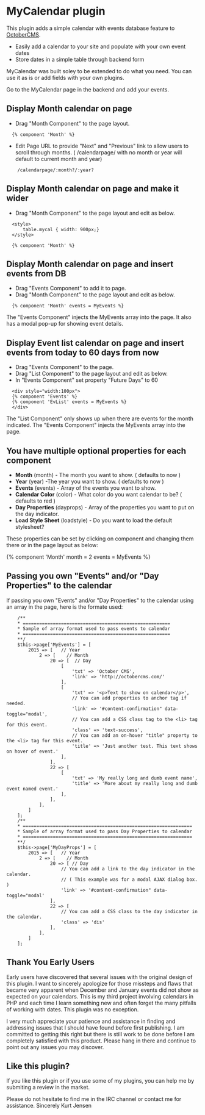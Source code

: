 # MyCalendar plugin

This plugin adds a simple calendar with events database feature to [OctoberCMS](http://octobercms.com).

* Easily add a calendar to your site and populate with your own event dates
* Store dates in a simple table through backend form

MyCalendar was built soley to be extended to do what you need.  You can use it as is or add fields with your own plugins.


Go to the MyCalendar page in the backend and add your events.

## Display Month calendar on page
- Drag "Month Component" to the page layout.

```
  {% component 'Month' %}
``` 
- Edit Page URL to provide "Next" and "Previous" link to allow users to scroll through months. ( /calendarpage/  with no month or year will default to current month and year)
```
    /calendarpage/:month?/:year?
```

## Display Month calendar on page and make it wider
- Drag "Month Component" to the page layout and edit as below.

```
  <style>
      table.mycal { width: 900px;}
  </style>

  {% component 'Month' %}
``` 


## Display Month calendar on page and insert events from DB
- Drag "Events Component" to add it to page. 
- Drag "Month Component" to the page layout and edit as below.

```
  {% component 'Month' events = MyEvents %}
```

The "Events Component" injects the MyEvents array into the page. It also has a modal pop-up for showing event details.


## Display Event list calendar on page and insert events from today to 60 days from now
- Drag "Events Component" to the page. 
- Drag "List Component" to the page layout and edit as below.
- In "Events Component" set property "Future Days" to 60

```
  <div style="width:100px">
  {% component 'Events' %}
  {% component 'EvList' events = MyEvents %}
  </div>
```

The "List Component" only shows up when there are events for the month indicated.
The "Events Component" injects the MyEvents array into the page.

## You have multiple optional properties for each component
- __Month__ (month) - The month you want to show. ( defaults to now )
- __Year__ (year) -The year you want to show. ( defaults to now )
- __Events__ (events) - Array of the events you want to show. 
- __Calendar Color__ (color) - What color do you want calendar to be? ( defaults to red )
- __Day Properties__ (dayprops) - Array of the properties you want to put on the day indicator.
- __Load Style Sheet__ (loadstyle) - Do you want to load the default stylesheet?

These properties can be set by clicking on component and changing them there or in the page layout as below:
    
  {% component 'Month' month = 2 events = MyEvents %}



## Passing you own "Events" and/or "Day Properties" to the calendar
If passing you own "Events" and/or "Day Properties" to the calendar using an array in the page, here is the formate used:

```
    /**
    * ======================================================
    * Sample of array format used to pass events to calendar
    * ======================================================
    **/
    $this->page['MyEvents'] = [
        2015 => [   // Year
            2 => [    // Month
                20 => [  // Day
                    [
                        'txt' => 'October CMS', 
                        'link' => 'http://octobercms.com/'
                    ], 
                    [
                        'txt' => '<p>Text to show on calendar</p>', 
                        // You can add properties to anchor tag if needed.
                        'link' => '#content-confirmation" data-toggle="modal',
                        // You can add a CSS class tag to the <li> tag for this event.
                        'class' => 'text-success',
                        // You can add an on-hover "title" property to the <li> tag for this event.
                        'title' => 'Just another test. This text shows on hover of event.' 
                    ],
                ],
                22 => [
                    [
                        'txt' => 'My really long and dumb event name',
                        'title' => 'More about my really long and dumb event named event.'
                    ],
                ],
            ],
        ]
    ];
    /**
    * ==============================================================
    * Sample of array format used to pass Day Properties to calendar
    * ==============================================================
    **/
    $this->page['MyDayProps'] = [
        2015 => [   // Year
            2 => [    // Month
                20 => [ // Day
                    // You can add a link to the day indicator in the calendar.
                    // ( This example was for a modal AJAX dialog box. )
                    'link' => '#content-confirmation" data-toggle="modal'
                ],
                22 => [
                    // You can add a CSS class to the day indicator in the calendar.
                    'class' => 'dis'
                ],
            ],
        ] 
    ];
```


## Thank You Early Users
Early users have discovered that several issues with the original design of this plugin.  I want to sincerely apologize 
for those missteps and flaws that became very apparent when December and January events did not show as expected on your calendars.  This is my third project involving calendars in PHP and each time I learn something new and often forget the many pitfalls of working with dates.  This plugin was no exception.

I very much appreciate your patience and assistance in finding and addressing issues that I should have found before first publishing.  I am committed to getting this right but there is still work to be done before I am completely satisfied with this product.  Please hang in there and continue to point out any issues you may discover.


## Like this plugin?
If you like this plugin or if you use some of my plugins, you can help me by submiting a review in the market.

Please do not hesitate to find me in the IRC channel or contact me for assistance.
Sincerely 
Kurt Jensen
